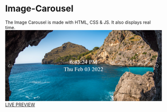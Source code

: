 # Image-Carousel
The Image Carousel is made with HTML, CSS &amp; JS. It also displays real time.
![Image-Carousel1](/images/preview.png 'Image Carousel')
[LIVE PREVIEW](https://tasnim005.github.io/Image-Carousel1/)
